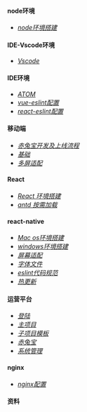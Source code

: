 #### node环境
* [*node环境搭建*](http://git.server.gingkoo/wei.wang/frontend-doc/blob/master/src/markdown/env/node-doc.md)

#### IDE-Vscode环境
* [*Vscode*](http://git.server.gingkoo/wei.wang/frontend-doc/blob/master/src/markdown/ide-vs/vs_ide.md)

#### IDE环境
* [*ATOM*](http://git.server.gingkoo/wei.wang/frontend-doc/blob/master/src/markdown/ide/ide-atom.md)<br>
* [*vue-eslint配置*](http://git.server.gingkoo/wei.wang/frontend-doc/blob/master/src/markdown/ide/eslint-doc.md)<br>
* [*react-eslint配置*](http://git.server.gingkoo/wei.wang/frontend-doc/blob/master/src/markdown/ide/react-eslint-doc.md)

#### 移动端
* [*赤兔宝开发及上线流程*](http://git.server.gingkoo/wei.wang/frontend-doc/blob/master/src/markdown/mobile/native.md)<br>
* [*基础*](http://git.server.gingkoo/wei.wang/frontend-doc/blob/master/src/markdown/mobile/base.md)<br>
* [*多屏适配*](http://git.server.gingkoo/wei.wang/frontend-doc/blob/master/src/markdown/mobile/screen-fit.md)

#### React
* [*React 环境搭建*](http://git.server.gingkoo/wei.wang/frontend-doc/blob/master/src/markdown/react/evn.md)<br>
* [*antd 按需加载*](http://git.server.gingkoo/wei.wang/frontend-doc/blob/master/src/markdown/react/antd.md)

#### react-native
* [*Mac os环境搭建*](http://git.server.gingkoo/wei.wang/frontend-doc/blob/master/src/markdown/react-native/mac-os.md)<br>
* [*windows环境搭建*](http://git.server.gingkoo/wei.wang/frontend-doc/blob/master/src/markdown/react-native/window.md)<br>
* [*屏幕适配*](http://git.server.gingkoo/wei.wang/frontend-doc/blob/master/src/markdown/react-native/screen.md)<br>
* [*字体文件*](http://git.server.gingkoo/wei.wang/frontend-doc/blob/master/src/markdown/react-native/font.md)<br>
* [*eslint代码规范*](http://git.server.gingkoo/wei.wang/frontend-doc/blob/master/src/markdown/react-native/eslint.md)<br>
* [*热更新*](http://git.server.gingkoo/wei.wang/frontend-doc/blob/master/src/markdown/react-native/hot-update.md)

#### 运营平台
* [*登陆*](http://git.server.gingkoo/wei.wang/frontend-doc/blob/master/src/markdown/oms/login.md)<br>
* [*主项目*](http://git.server.gingkoo/wei.wang/frontend-doc/blob/master/src/markdown/oms/platform.md)
* [*子项目模板*](http://git.server.gingkoo/wei.wang/frontend-doc/blob/master/src/markdown/oms/sub-tpl.md)<br>
* [*赤兔宝*](http://git.server.gingkoo/wei.wang/frontend-doc/blob/master/src/markdown/oms/zoo.md)<br>
* [*系统管理*](http://git.server.gingkoo/wei.wang/frontend-doc/blob/master/src/markdown/oms/system.md)<br>

#### nginx
* [*nginx配置*](http://git.server.gingkoo/wei.wang/frontend-doc/blob/master/src/markdown/nginx/env.md)<br>

#### 资料
